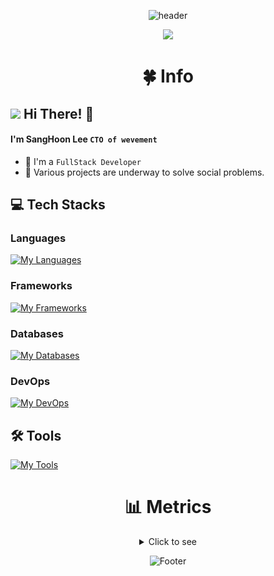 <div align=center>

![header](https://capsule-render.vercel.app/api?type=waving&color=3E70F5&height=240&section=header&text=Sang%20Hoon%20&fontSize=90&fontColor=FFFFFF&animation=twinkling)
<br>

<img src="https://user-images.githubusercontent.com/101442533/231036848-470297bf-1b0e-4e40-8609-07258c06c3d0.png"/>
</div>

<div align=center>
<h1>🍀 Info</h1>
</div>

## <img src="https://user-images.githubusercontent.com/101442533/231038932-21b237e3-0b88-4d32-9226-e9f6a78a9fab.png" style="height:30px"> Hi There! 👋
#### I'm SangHoon Lee `CTO of wevement`
- 👾 I'm a `FullStack Developer`
- 🔭 Various projects are underway to solve social problems.


## 💻 Tech Stacks

### Languages
[![My Languages](https://skillicons.dev/icons?i=dart,kotlin,py,typescript,c,cpp,java)](https://skillicons.dev)

### Frameworks
[![My Frameworks](https://skillicons.dev/icons?i=flutter,nextjs,nodejs,flask,pytorch,tensorflow,spring,arduino)](https://skillicons.dev)

### Databases
[![My Databases](https://skillicons.dev/icons?i=mysql,firebase)](https://skillicons.dev)

### DevOps
[![My DevOps](https://skillicons.dev/icons?i=nginx,docker,kubernetes,raspberrypi,cloudflare,aws)](https://skillicons.dev)

## 🛠️ Tools
[![My Tools](https://skillicons.dev/icons?i=vscode,idea,neovim,bash,github,git,postman,figma)](https://skillicons.dev)


<div align=center>

<h1>📊 Metrics</h1>
<details>
<summary>Click to see</summary>

<div align="center">
  
![Metrics](/github-metrics.svg)

</div>

</details>

![Footer](https://capsule-render.vercel.app/api?type=waving&color=3E70F5&height=200&section=footer)


</div>
